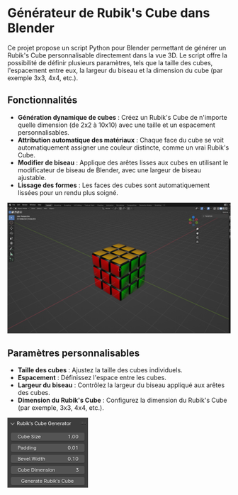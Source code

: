 # Générateur de Rubik's Cube dans Blender

Ce projet propose un script Python pour Blender permettant de générer un Rubik's Cube personnalisable directement dans la vue 3D. Le script offre la possibilité de définir plusieurs paramètres, tels que la taille des cubes, l'espacement entre eux, la largeur du biseau et la dimension du cube (par exemple 3x3, 4x4, etc.).

## Fonctionnalités

- **Génération dynamique de cubes** : Créez un Rubik's Cube de n'importe quelle dimension (de 2x2 à 10x10) avec une taille et un espacement personnalisables.
- **Attribution automatique des matériaux** : Chaque face du cube se voit automatiquement assigner une couleur distincte, comme un vrai Rubik's Cube.
- **Modifier de biseau** : Applique des arêtes lisses aux cubes en utilisant le modificateur de biseau de Blender, avec une largeur de biseau ajustable.
- **Lissage des formes** : Les faces des cubes sont automatiquement lissées pour un rendu plus soigné.

![Rubik's Cube Exemple](Images/rubiks_cube_example.png)

## Paramètres personnalisables

- **Taille des cubes** : Ajustez la taille des cubes individuels.
- **Espacement** : Définissez l'espace entre les cubes.
- **Largeur du biseau** : Contrôlez la largeur du biseau appliqué aux arêtes des cubes.
- **Dimension du Rubik's Cube** : Configurez la dimension du Rubik's Cube (par exemple, 3x3, 4x4, etc.).

![Interface Blender](Images/blender_interface.png)

